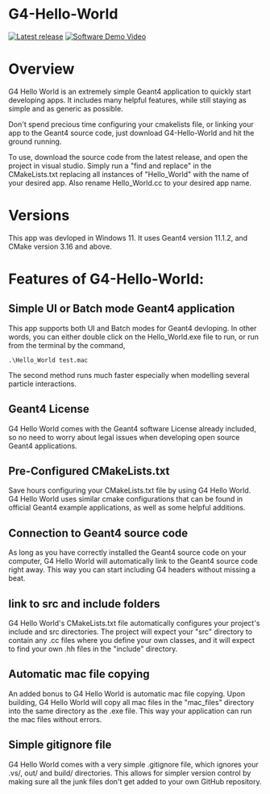 # G4-Hello-World

[![Latest release](https://img.shields.io/badge/Release:-v0.1.0-violet)](https://github.com/john9francis/G4-Hello-World/releases/latest) 
[![Software Demo Video](https://img.shields.io/badge/Software_demo-YouTube-red)](https://www.youtube.com/channel/UCDJQomy5ICn2fkJWiCm9Dig)

# Overview

G4 Hello World is an extremely simple Geant4 application to quickly start developing apps. It includes many helpful features, while still staying as simple and as generic as possible.

Don't spend precious time configuring your cmakelists file, or linking your app to the Geant4 source code, just download G4-Hello-World and hit the ground running.

To use, download the source code from the latest release, and open the project in visual studio. Simply run a "find and replace" in the CMakeLists.txt replacing all instances of "Hello_World" with the name of your desired app. Also rename Hello_World.cc to your desired app name.

# Versions

This app was devloped in Windows 11. It uses Geant4 version 11.1.2, and CMake version 3.16 and above.

# Features of G4-Hello-World:
## Simple UI or Batch mode Geant4 application

This app supports both UI and Batch modes for Geant4 devloping. In other words, you can either double click on the Hello_World.exe file to run, or run from the terminal by the command, 
```
.\Hello_World test.mac
```
The second method runs much faster especially when modelling several particle interactions.

## Geant4 License

G4 Hello World comes with the Geant4 software License already included, so no need to worry about legal issues when developing open source Geant4 applications. 

## Pre-Configured CMakeLists.txt

Save hours configuring your CMakeLists.txt file by using G4 Hello World. G4 Hello World uses similar cmake configurations that can be found in official Geant4 example applications, as well as some helpful additions. 

## Connection to Geant4 source code

As long as you have correctly installed the Geant4 source code on your computer, G4 Hello World will automatically link to the Geant4 source code right away. This way you can start including G4 headers without missing a beat. 

## link to src and include folders

G4 Hello World's CMakeLists.txt file automatically configures your project's include and src directories. The project will expect your "src" directory to contain any .cc files where you define your own classes, and it will expect to find your own .hh files in the "include" directory. 

## Automatic mac file copying

An added bonus to G4 Hello World is automatic mac file copying. Upon building, G4 Hello World will copy all mac files in the "mac_files" directory into the same directory as the .exe file. This way your application can run the mac files without errors. 

## Simple gitignore file

G4 Hello World comes with a very simple .gitignore file, which ignores your .vs/, out/ and build/ directories. This allows for simpler version control by making sure all the junk files don't get added to your own GitHub repository. 
